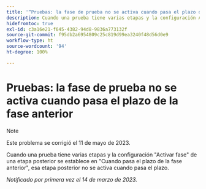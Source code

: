 ```yaml
---
title: '“Pruebas: la fase de prueba no se activa cuando pasa el plazo de la fase anterior”'
description: Cuando una prueba tiene varias etapas y la configuración Activar fase de una etapa posterior se establece en Cuando pasa el plazo de la fase anterior, esa etapa posterior no se activa cuando pasa el plazo.
hidefromtoc: true
exl-id: c3a16e21-f645-4382-94d8-9836a773132f
source-git-commit: f95db2a6954809c25c819d99ea3240f48d56d0e9
workflow-type: ht
source-wordcount: '94'
ht-degree: 100%

---
```


# Pruebas: la fase de prueba no se activa cuando pasa el plazo de la fase anterior

<!--This article is on the WF and WFP TOC-->

>[!NOTE]
>
>Este problema se corrigió el 11 de mayo de 2023.

Cuando una prueba tiene varias etapas y la configuración &quot;Activar fase&quot; de una etapa posterior se establece en &quot;Cuando pasa el plazo de la fase anterior&quot;, esa etapa posterior no se activa cuando pasa el plazo.

_Notificado por primera vez el 14 de marzo de 2023._

